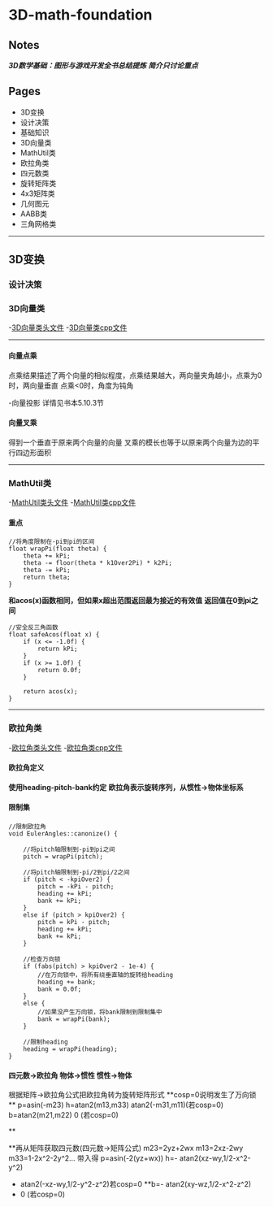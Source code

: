 # 3D-math-foundation

## Notes

***3D数学基础：图形与游戏开发全书总结提炼***
***简介只讨论重点***

## Pages

- 3D变换
 - 设计决策
 - 基础知识
 - 3D向量类
 - MathUtil类
 - 欧拉角类
 - 四元数类
 - 旋转矩阵类
 - 4x3矩阵类
- 几何图元
 - AABB类
 - 三角网格类

***

## 3D变换
### 设计决策

### 3D向量类

-[3D向量类头文件](3Dmath/Vector3.h)
-[3D向量类cpp文件](3Dmath/Vector3.cpp)

***

#### 向量点乘
点乘结果描述了两个向量的相似程度，点乘结果越大，两向量夹角越小，点乘为0时，两向量垂直
点乘<0时，角度为钝角

-向量投影
详情见书本5.10.3节

#### 向量叉乘
得到一个垂直于原来两个向量的向量
叉乘的模长也等于以原来两个向量为边的平行四边形面积

***

### MathUtil类

-[MathUtil类头文件](3Dmath/MathUtil.h)
-[MathUtil类cpp文件](3Dmath/MathUtil.cpp)

#### 重点


```
//将角度限制在-pi到pi的区间
float wrapPi(float theta) {
	theta += kPi;
	theta -= floor(theta * k1Over2Pi) * k2Pi;
	theta -= kPi;
	return theta;
}

```

**和acos(x)函数相同，但如果x超出范围返回最为接近的有效值**
**返回值在0到pi之间**

```
//安全反三角函数
float safeAcos(float x) {
	if (x <= -1.0f) {
		return kPi;
	}
	if (x >= 1.0f) {
		return 0.0f;
	}

	return acos(x);
}
```
***

### 欧拉角类

-[欧拉角类头文件](3Dmath/EulerAngles.h)
-[欧拉角类cpp文件](3Dmath/EulerAngles.cpp)

#### 欧拉角定义

**使用heading-pitch-bank约定**
**欧拉角表示旋转序列，从惯性->物体坐标系**

#### 限制集

```
//限制欧拉角 
void EulerAngles::canonize() {

	//将pitch轴限制到-pi到pi之间
	pitch = wrapPi(pitch);

	//将pitch轴限制到-pi/2到pi/2之间
	if (pitch < -kpiOver2) {
		pitch = -kPi - pitch;
		heading += kPi;
		bank += kPi;
	}
	else if (pitch > kpiOver2) {
		pitch = kPi - pitch;
		heading += kPi;
		bank += kPi;
	}

	//检查万向锁
	if (fabs(pitch) > kpiOver2 - 1e-4) {
		//在万向锁中，将所有绕垂直轴的旋转给heading
		heading += bank;
		bank = 0.0f;
	}
	else {
		//如果没产生万向锁，将bank限制到限制集中
		bank = wrapPi(bank);
	}

	//限制heading
	heading = wrapPi(heading);
}
```


#### 四元数->欧拉角 物体->惯性 惯性->物体

根据矩阵->欧拉角公式把欧拉角转为旋转矩阵形式
**cosp=0说明发生了万向锁
**
p=asin(-m23)
h=atan2(m13,m33)
  atan2(-m31,m11)(若cosp=0)
b=atan2(m21,m22)
  0		(若cosp=0)

**

**再从矩阵获取四元数(四元数->矩阵公式)
m23=2yz+2wx
m13=2xz-2wy
m33=1-2x^2-2y^2...
带入得
p=asin(-2(yz+wx))
h=- atan2(xz-wy,1/2-x^2-y^2)
  - atan2(-xz-wy,1/2-y^2-z^2)若cosp=0
**b=- atan2(xy-wz,1/2-x^2-z^2)
  - 0  	(若cosp=0)










